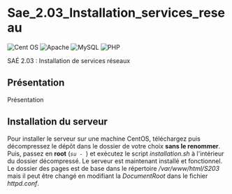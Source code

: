 # Sae_2.03_Installation_services_reseau

![Cent OS](https://img.shields.io/badge/cent%20os-002260?style=for-the-badge&logo=centos&logoColor=F0F0F0)
![Apache](https://img.shields.io/badge/apache-%23D42029.svg?style=for-the-badge&logo=apache&logoColor=white)
![MySQL](https://img.shields.io/badge/mysql-%2300f.svg?style=for-the-badge&logo=mysql&logoColor=white)
![PHP](https://img.shields.io/badge/php-%23777BB4.svg?style=for-the-badge&logo=php&logoColor=white)

SAÉ 2.03 : Installation de services réseaux

## Présentation

Présentation

## Installation du serveur

Pour installer le serveur sur une machine CentOS, téléchargez puis décompressez le dépôt dans le dossier de votre choix __sans le renommer__. Puis, passez en __root__ (_```su - ```_) et exécutez le script _installation.sh_ à l'intérieur du dossier décompressé.
Le serveur est maintenant installé et fonctionnel. Le dossier des pages est de base dans le répertoire _/var/www/html/S203_ mais il peut être changé en modifiant la _DocumentRoot_ dans le fichier _httpd.conf_.
